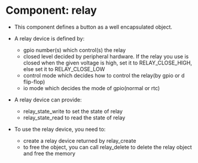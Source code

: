 # Component: relay

* This component defines a button as a well encapsulated object.

* A relay device is defined by:
	* gpio number(s) which control(s) the relay
	* closed level decided by peripheral hardware. If the relay you use is closed when the given voltage is high, set it to RELAY_CLOSE_HIGH, else set it to RELAY_CLOSE_LOW 
	* control mode which decides how to control the relay(by gpio or d flip-flop)
	* io mode which decides the mode of gpio(normal or rtc)

* A relay device can provide:
	* relay_state_write to set the state of relay
	* relay_state_read to read the state of relay

* To use the relay device, you need to:
	* create a relay device returned by relay_create
	* to free the object, you can call relay_delete to delete the relay object and free the memory